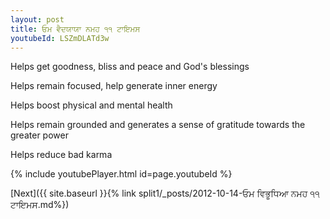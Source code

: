 ```yaml
---
layout: post
title: ਓਮ ਵੈਦਯਾਯਾ ਨਮਹ ੧੧ ਟਾਇਮਸ
youtubeId: LSZmDLATd3w
---
```

 
 
Helps get goodness, bliss and peace and God's blessings
 
Helps remain focused, help generate inner energy 
 
Helps boost physical and mental health 
 
Helps remain grounded and generates a sense of gratitude towards the greater power 
 
Helps reduce bad karma
 
 
 
 


{% include youtubePlayer.html id=page.youtubeId %}
 
[Next]({{ site.baseurl }}{% link  split1/_posts/2012-10-14-ਓਮ ਵਿਭੂਧਿਆ ਨਮਹ ੧੧ ਟਾਇਮਸ.md%})
 
